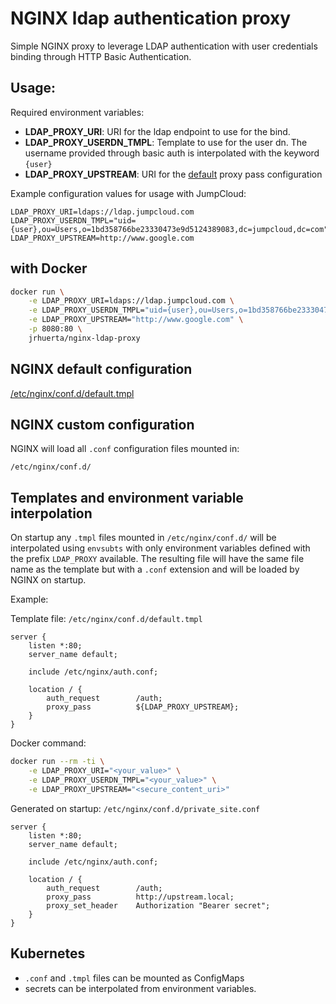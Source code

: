 # NGINX ldap authentication proxy

Simple NGINX proxy to leverage LDAP authentication with user credentials binding 
through HTTP Basic Authentication.

## Usage:

Required environment variables:

* **LDAP_PROXY_URI**: URI for the ldap endpoint to use for the bind.
* **LDAP_PROXY_USERDN_TMPL**: Template to use for the user dn. The username provided 
  through basic auth is interpolated with the keyword `{user}`
* **LDAP_PROXY_UPSTREAM**: URI for the [default](/etc/nginx/conf.d/default.conf) proxy pass configuration

Example configuration values for usage with JumpCloud:

```
LDAP_PROXY_URI=ldaps://ldap.jumpcloud.com
LDAP_PROXY_USERDN_TMPL="uid={user},ou=Users,o=1bd358766be23330473e9d5124389083,dc=jumpcloud,dc=com"
LDAP_PROXY_UPSTREAM=http://www.google.com
```

## with Docker

```bash
docker run \
    -e LDAP_PROXY_URI=ldaps://ldap.jumpcloud.com \
    -e LDAP_PROXY_USERDN_TMPL="uid={user},ou=Users,o=1bd358766be23330473e9d5124389083,dc=jumpcloud,dc=com" \
    -e LDAP_PROXY_UPSTREAM="http://www.google.com" \
    -p 8080:80 \
    jrhuerta/nginx-ldap-proxy
```

## NGINX default configuration

[/etc/nginx/conf.d/default.tmpl](/etc/nginx/conf.d/default.tmpl)


## NGINX custom configuration

NGINX will load all `.conf` configuration files mounted in:
```
/etc/nginx/conf.d/
```

## Templates and environment variable interpolation

On startup any `.tmpl` files mounted in `/etc/nginx/conf.d/` will be interpolated 
using `envsubts` with only environment variables defined with the prefix `LDAP_PROXY` 
available. The resulting file will have the same file name as the template but with a 
`.conf` extension and will be loaded by NGINX on startup.

Example:

Template file:
`/etc/nginx/conf.d/default.tmpl`
```
server {
    listen *:80;
    server_name default;

    include /etc/nginx/auth.conf;

    location / {
        auth_request        /auth;
        proxy_pass          ${LDAP_PROXY_UPSTREAM};
    }
}
```

Docker command:
```bash
docker run --rm -ti \
    -e LDAP_PROXY_URI="<your_value>" \
    -e LDAP_PROXY_USERDN_TMPL="<your_value>" \
    -e LDAP_PROXY_UPSTREAM="<secure_content_uri>"
```

Generated on startup:
`/etc/nginx/conf.d/private_site.conf`
```
server {
    listen *:80;
    server_name default;

    include /etc/nginx/auth.conf;

    location / {
        auth_request        /auth;
        proxy_pass          http://upstream.local;
        proxy_set_header    Authorization "Bearer secret";
    }
}
```

## Kubernetes

* `.conf` and `.tmpl` files can be mounted as ConfigMaps
* secrets can be interpolated from environment variables.

